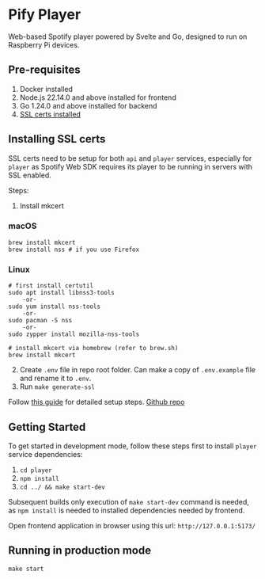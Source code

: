 # Pify Player

Web-based Spotify player powered by Svelte and Go, designed to run on Raspberry Pi devices.

## Pre-requisites

1. Docker installed
2. Node.js 22.14.0 and above installed for frontend
3. Go 1.24.0 and above installed for backend
4. [SSL certs installed](#installing-ssl-certs)

## Installing SSL certs

SSL certs need to be setup for both `api` and `player` services, especially for `player` as Spotify Web SDK requires its player to be running in servers with SSL enabled.

Steps:

1. Install mkcert

### macOS

```
brew install mkcert
brew install nss # if you use Firefox
```

### Linux

```
# first install certutil
sudo apt install libnss3-tools
    -or-
sudo yum install nss-tools
    -or-
sudo pacman -S nss
    -or-
sudo zypper install mozilla-nss-tools

# install mkcert via homebrew (refer to brew.sh)
brew install mkcert
```


2. Create `.env` file in repo root folder. Can make a copy of `.env.example` file and rename it to `.env`.
3. Run `make generate-ssl`

Follow [this guide](https://words.filippo.io/mkcert-valid-https-certificates-for-localhost/) for detailed setup steps. [Github repo](https://github.com/FiloSottile/mkcert)

## Getting Started

To get started in development mode, follow these steps first to install `player` service dependencies:

1. `cd player`
2. `npm install`
3. `cd ../ && make start-dev`

Subsequent builds only execution of `make start-dev` command is needed, as `npm install` is needed to installed dependencies needed by frontend.

Open frontend application in browser using this url: `http://127.0.0.1:5173/`

## Running in production mode

`make start`
